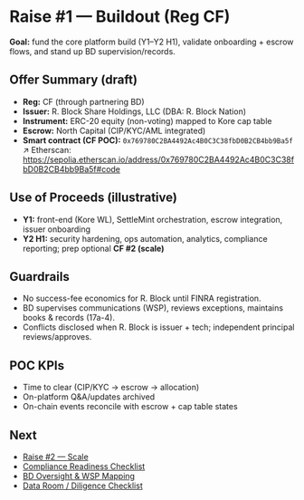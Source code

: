 # Raise #1 — Buildout (Reg CF)

**Goal:** fund the core platform build (Y1–Y2 H1), validate onboarding + escrow flows, and stand up BD supervision/records.

## Offer Summary (draft)
- **Reg:** CF (through partnering BD)
- **Issuer:** R. Block Share Holdings, LLC (DBA: R. Block Nation)
- **Instrument:** ERC-20 equity (non-voting) mapped to Kore cap table
- **Escrow:** North Capital (CIP/KYC/AML integrated)
- **Smart contract (CF POC):** `0x769780C2BA4492Ac4B0C3C38fbD0B2CB4bb9Ba5f`  
  ↗︎ Etherscan: https://sepolia.etherscan.io/address/0x769780C2BA4492Ac4B0C3C38fbD0B2CB4bb9Ba5f#code

## Use of Proceeds (illustrative)
- **Y1:** front-end (Kore WL), SettleMint orchestration, escrow integration, issuer onboarding
- **Y2 H1:** security hardening, ops automation, analytics, compliance reporting; prep optional **CF #2 (scale)**

## Guardrails
- No success-fee economics for R. Block until FINRA registration.
- BD supervises communications (WSP), reviews exceptions, maintains books & records (17a-4).
- Conflicts disclosed when R. Block is issuer + tech; independent principal reviews/approves.

## POC KPIs
- Time to clear (CIP/KYC → escrow → allocation)
- On-platform Q&A/updates archived
- On-chain events reconcile with escrow + cap table states

## Next
- [Raise #2 — Scale](./raise-2-scale.md)
- [Compliance Readiness Checklist](./compliance-readiness.md)
- [BD Oversight & WSP Mapping](./roles-and-oversight.md)
- [Data Room / Diligence Checklist](./data-room-checklist.md)
